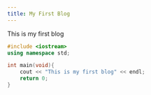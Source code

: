 ```yaml
---
title: My First Blog
---
```




This is my first blog

~~~c++
#include <iostream>
using namespace std;

int main(void){
    cout << "This is my first blog" << endl;
    return 0;
}
~~~


